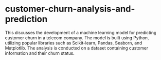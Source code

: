 # customer-churn-analysis-and-prediction
This discusses the development of a machine learning model for predicting customer churn in a telecom company. The model is built using Python, utilizing popular libraries such as Scikit-learn, Pandas, Seaborn, and Matplotlib. The analysis is conducted on a dataset containing customer information and their churn status.
